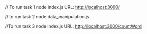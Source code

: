 // To run task 1
node index.js
URL: [http://localhost:3000/](http://localhost:3000/)

// to run task 2
node data_manipulation.js

//To run task 3
node index.js
URL: [http://localhost:3000/countWord](http://localhost:3000/countWord)
